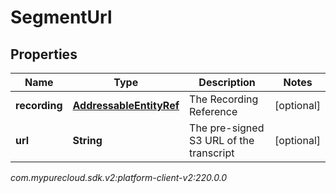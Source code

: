 # SegmentUrl


## Properties

| Name | Type | Description | Notes |
| ------------ | ------------- | ------------- | ------------- |
| **recording** | [**AddressableEntityRef**](AddressableEntityRef) | The Recording Reference |  [optional] |
| **url** | **String** | The pre-signed S3 URL of the transcript |  [optional] |




_com.mypurecloud.sdk.v2:platform-client-v2:220.0.0_
